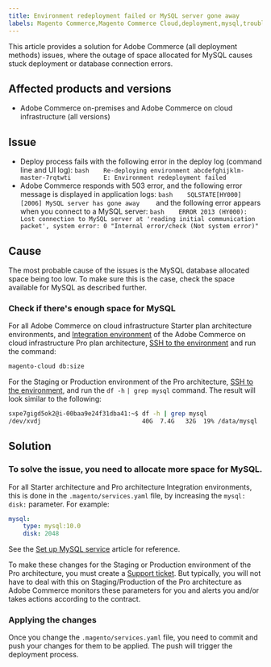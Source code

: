 ```yaml
---
title: Environment redeployment failed or MySQL server gone away
labels: Magento Commerce,Magento Commerce Cloud,deployment,mysql,troubleshooting,Adobe Commerce,cloud infrastructure,on-premises,Pro,Starter
---
```


This article provides a solution for Adobe Commerce (all deployment methods) issues, where the outage of space allocated for MySQL causes stuck deployment or database connection errors.

## Affected products and versions

* Adobe Commerce on-premises and Adobe Commerce on cloud infrastructure (all versions)

## Issue

* Deploy process fails with the following error in the deploy log (command line and UI log):  ```bash    Re-deploying environment abcdefghijklm-master-7rqtwti         E: Environment redeployment failed    ```    
* Adobe Commerce responds with 503 error, and the following error message is displayed in application logs:    ```bash    SQLSTATE[HY000] [2006] MySQL server has gone away    ```    and the following error appears when you connect to a MySQL server:    ```bash    ERROR 2013 (HY000): Lost connection to MySQL server at 'reading initial communication packet', system error: 0 "Internal error/check (Not system error)"    ```    

## Cause

The most probable cause of the issues is the MySQL database allocated space being too low. To make sure this is the case, check the space available for MySQL as described further.

### Check if there's enough space for MySQL

For all Adobe Commerce on cloud infrastructure Starter plan architecture environments, and [Integration environment](https://support.magento.com/hc/en-us/articles/360043032152-Integration-Environment-enhancement-request-Pro-and-Starter) of the Adobe Commerce on cloud infrastructure Pro plan architecture, [SSH to the environment](https://devdocs.magento.com/guides/v2.2/cloud/env/environments-ssh.html#ssh) and run the command:

```bash
magento-cloud db:size
```

For the Staging or Production environment of the Pro architecture, [SSH to the environment](https://devdocs.magento.com/guides/v2.2/cloud/env/environments-ssh.html#ssh), and run the `df -h`   `| grep mysql` command. The result will look similar to the following:

```bash
sxpe7gigd5ok2@i-00baa9e24f31dba41:~$ df -h | grep mysql
/dev/xvdj                            40G  7.4G   32G  19% /data/mysql
```

## Solution

### To solve the issue, you need to allocate more space for MySQL.

For all Starter architecture and Pro architecture Integration environments, this is done in the `.magento/services.yaml` file, by increasing the `mysql: disk:` parameter. For example:

```yaml
mysql:
    type: mysql:10.0
    disk: 2048
```

See the [Set up MySQL service](https://devdocs.magento.com/guides/v2.3/cloud/project/project-conf-files_services-mysql.html) article for reference.

To make these changes for the Staging or Production environment of the Pro architecture, you must create a [Support ticket](http://support.magento.com/). But typically, you will not have to deal with this on Staging/Production of the Pro architecture as Adobe Commerce monitors these parameters for you and alerts you and/or takes actions according to the contract.

### Applying the changes

Once you change the `.magento/services.yaml` file, you need to commit and push your changes for them to be applied. The push will trigger the deployment process.
